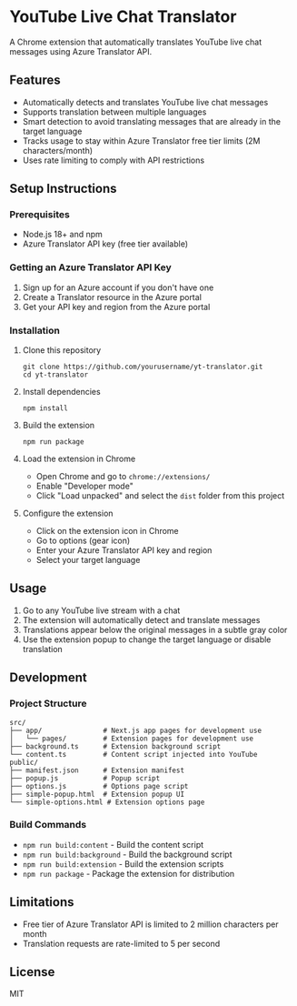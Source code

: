 # YouTube Live Chat Translator

A Chrome extension that automatically translates YouTube live chat messages using Azure Translator API.

## Features

- Automatically detects and translates YouTube live chat messages
- Supports translation between multiple languages
- Smart detection to avoid translating messages that are already in the target language
- Tracks usage to stay within Azure Translator free tier limits (2M characters/month)
- Uses rate limiting to comply with API restrictions

## Setup Instructions

### Prerequisites

- Node.js 18+ and npm
- Azure Translator API key (free tier available)

### Getting an Azure Translator API Key

1. Sign up for an Azure account if you don't have one
2. Create a Translator resource in the Azure portal
3. Get your API key and region from the Azure portal

### Installation

1. Clone this repository
   ```
   git clone https://github.com/yourusername/yt-translator.git
   cd yt-translator
   ```

2. Install dependencies
   ```
   npm install
   ```

3. Build the extension
   ```
   npm run package
   ```

4. Load the extension in Chrome
   - Open Chrome and go to `chrome://extensions/`
   - Enable "Developer mode"
   - Click "Load unpacked" and select the `dist` folder from this project

5. Configure the extension
   - Click on the extension icon in Chrome
   - Go to options (gear icon)
   - Enter your Azure Translator API key and region
   - Select your target language

## Usage

1. Go to any YouTube live stream with a chat
2. The extension will automatically detect and translate messages
3. Translations appear below the original messages in a subtle gray color
4. Use the extension popup to change the target language or disable translation

## Development

### Project Structure

```
src/
├── app/               # Next.js app pages for development use
│   └── pages/         # Extension pages for development use
├── background.ts      # Extension background script
└── content.ts         # Content script injected into YouTube
public/
├── manifest.json      # Extension manifest
├── popup.js           # Popup script
├── options.js         # Options page script
├── simple-popup.html  # Extension popup UI
└── simple-options.html # Extension options page
```

### Build Commands

- `npm run build:content` - Build the content script
- `npm run build:background` - Build the background script
- `npm run build:extension` - Build the extension scripts
- `npm run package` - Package the extension for distribution

## Limitations

- Free tier of Azure Translator API is limited to 2 million characters per month
- Translation requests are rate-limited to 5 per second

## License

MIT
